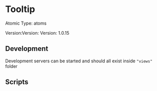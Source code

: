 # Tooltip

Atomic Type: atoms

Version:Version: Version: 1.0.15

## Development

Development servers can be started and should all exist inside `"views"` folder

## Scripts
